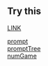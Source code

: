 ## Try this
[LINK](https://kaede0902.github.io/JS/superIntro/ch03_dialogBox/)

[prompt](./prompt.html)  
[promptTree](./promptTree.html)  
[numGame](./numGame.html)  
